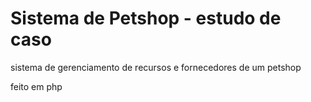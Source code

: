 # Sistema de Petshop - estudo de caso

sistema de gerenciamento de recursos e fornecedores de um petshop

feito em php
